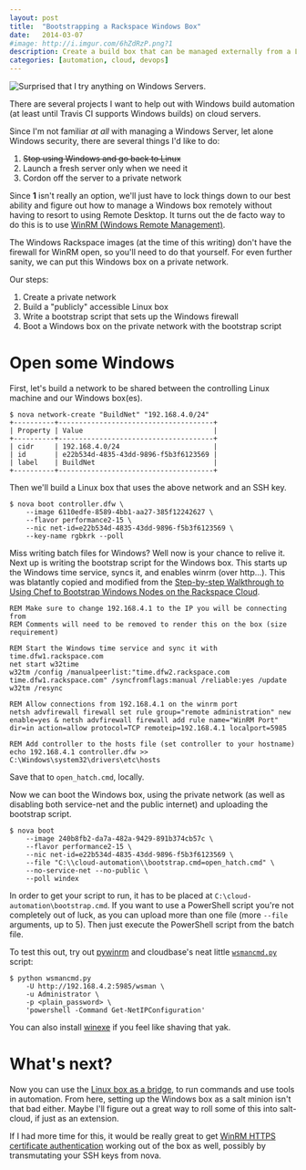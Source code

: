 ```yaml
---
layout: post
title:  "Bootstrapping a Rackspace Windows Box"
date:   2014-03-07
#image: http://i.imgur.com/6hZdRzP.png?1
description: Create a build box that can be managed externally from a Linux box
categories: [automation, cloud, devops]
---
```


<img style="display:block; margin-left: auto; margin-right: auto;" src="http://i.imgur.com/6hZdRzP.png?1" alt="Surprised that I try anything on Windows Servers." />

There are several projects I want to help out with Windows build automation (at least until Travis CI supports Windows builds) on cloud servers.

Since I'm not familiar *at all* with managing a Windows Server, let alone Windows security, there are several things I'd like to do:

1. <s>Stop using Windows and go back to Linux</s>
2. Launch a fresh server only when we need it
3. Cordon off the server to a private network

Since **1** isn't really an option, we'll just have to lock things down to our best ability and figure out how to manage a Windows box remotely without having to resort to using Remote Desktop. It turns out the de facto way to do this is to use <a href="http://msdn.microsoft.com/en-us/library/aa384426(v=vs.85).aspx">WinRM (Windows Remote Management)</a>.

The Windows Rackspace images (at the time of this writing) don't have the firewall for WinRM open, so you'll need to do that yourself. For even further sanity, we can put this Windows box on a private network.

Our steps:

1. Create a private network
2. Build a "publicly" accessible Linux box
3. Write a bootstrap script that sets up the Windows firewall
4. Boot a Windows box on the private network with the bootstrap script

# Open some Windows

First, let's build a network to be shared between the controlling Linux machine and our Windows box(es).

```console
$ nova network-create "BuildNet" "192.168.4.0/24"
+----------+--------------------------------------+
| Property | Value                                |
+----------+--------------------------------------+
| cidr     | 192.168.4.0/24                       |
| id       | e22b534d-4835-43dd-9896-f5b3f6123569 |
| label    | BuildNet                             |
+----------+--------------------------------------+
```

Then we'll build a Linux box that uses the above network and an SSH key.

```console
$ nova boot controller.dfw \
    --image 6110edfe-8589-4bb1-aa27-385f12242627 \
    --flavor performance2-15 \
    --nic net-id=e22b534d-4835-43dd-9896-f5b3f6123569 \
    --key-name rgbkrk --poll
```

Miss writing batch files for Windows? Well now is your chance to relive it.
Next up is writing the bootstrap script for the Windows box. This starts up the
Windows time service, syncs it, and enables winrm (over http...). This was
blatantly copied and modified from the [Step-by-step Walkthrough to Using Chef to Bootstrap Windows Nodes on the Rackspace Cloud](http://developer.rackspace.com/blog/step-by-step-walkthrough-to-using-chef-to-bootstrap-windows-nodes-on-the-rackspace-cloud.html).

```winbatch
REM Make sure to change 192.168.4.1 to the IP you will be connecting from
REM Comments will need to be removed to render this on the box (size requirement)

REM Start the Windows time service and sync it with time.dfw1.rackspace.com
net start w32time
w32tm /config /manualpeerlist:"time.dfw2.rackspace.com time.dfw1.rackspace.com" /syncfromflags:manual /reliable:yes /update
w32tm /resync

REM Allow connections from 192.168.4.1 on the winrm port
netsh advfirewall firewall set rule group="remote administration" new enable=yes & netsh advfirewall firewall add rule name="WinRM Port" dir=in action=allow protocol=TCP remoteip=192.168.4.1 localport=5985

REM Add controller to the hosts file (set controller to your hostname)
echo 192.168.4.1 controller.dfw >> C:\Windows\system32\drivers\etc\hosts
```

Save that to `open_hatch.cmd`, locally.

Now we can boot the Windows box, using the private network (as well as disabling both service-net and the public internet) and uploading the bootstrap script.

```console
$ nova boot
    --image 240b8fb2-da7a-482a-9429-891b374cb57c \
    --flavor performance2-15 \
    --nic net-id=e22b534d-4835-43dd-9896-f5b3f6123569 \
    --file "C:\\cloud-automation\\bootstrap.cmd=open_hatch.cmd" \
    --no-service-net --no-public \
    --poll windex
```

In order to get your script to run, it has to be placed at `C:\cloud-automation\bootstrap.cmd`. If you want to use a PowerShell script you're not completely out of luck, as you can upload more than one file (more `--file` arguments, up to 5). Then just execute the PowerShell script from the batch file.

To test this out, try out [pywinrm](https://github.com/diyan/pywinrm) and cloudbase's neat little [`wsmancmd.py`](https://github.com/cloudbase/winrm-scripts/blob/master/wsmancmd.py) script:

```console
$ python wsmancmd.py
    -U http://192.168.4.2:5985/wsman \
    -u Administrator \
    -p <plain_password> \
    'powershell -Command Get-NetIPConfiguration'
```

You can also install [winexe](http://sourceforge.net/projects/winexe/) if you feel like shaving that yak.

# What's next?

Now you can use the [Linux box as a bridge](http://blog.fict.io/automation/cloud/devops/2014/03/07/windows-build-box/), to run commands and use tools in automation. From here, setting up the Windows box as a salt minion isn't that bad either. Maybe I'll figure out a great way to roll some of this into salt-cloud, if just as an extension.

If I had more time for this, it would be really great to get [WinRM HTTPS certificate authentication](http://www.cloudbase.it/windows-without-passwords-in-openstack/) working out of the box as well, possibly by transmutating your SSH keys from nova.

